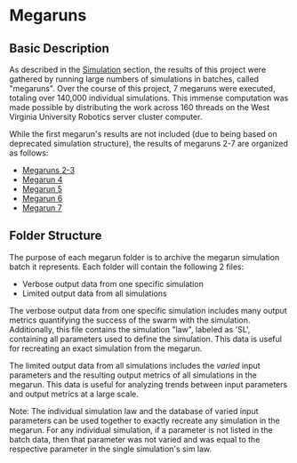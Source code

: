 # Megaruns

## Basic Description

As described in the [Simulation](../Simulation/README.md) section, the results of this project were gathered by running large numbers of simulations in batches, called "megaruns". Over the course of this project, 7 megaruns were executed, totaling over 140,000 individual simulations. This immense computation was made possible by distributing the work across 160 threads on the West Virginia University Robotics server cluster computer.

While the first megarun's results are not included (due to being based on deprecated simulation structure), the results of megaruns 2-7 are organized as follows:
- [Megaruns 2-3](/Megarun_2-3/)
- [Megarun 4](/Megarun_4/)
- [Megarun 5](/Megarun_5/)
- [Megarun 6](/Megarun_6/)
- [Megarun 7](/Megarun_7/)

## Folder Structure
The purpose of each megarun folder is to archive the megarun simulation batch it represents. Each folder will contain the following 2 files:
- Verbose output data from one specific simulation
- Limited output data from all simulations

The verbose output data from one specific simulation includes many output metrics quantifying the success of the swarm with the simulation. Additionally, this file contains the simulation "law", labeled as 'SL', containing all parameters used to define the simulation. This data is useful for recreating an exact simulation from the megarun. 

The limited output data from all simulations includes the *varied* input parameters and the resulting output metrics of all simulations in the megarun. This data is useful for analyzing trends between input parameters and output metrics at a large scale.

Note: The individual simulation law and the database of varied input parameters can be used together to exactly recreate any simulation in the megarun. For any individual simulation, if a parameter is not listed in the batch data, then that parameter was not varied and was equal to the respective parameter in the single simulation's sim law.